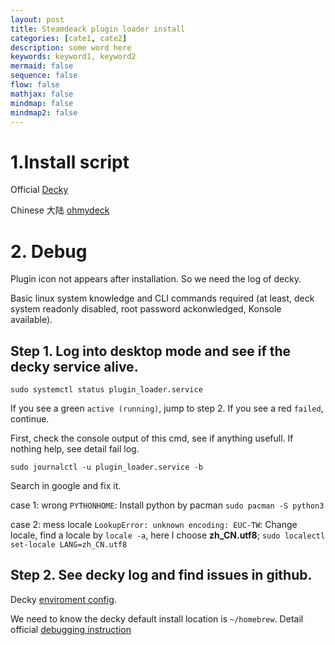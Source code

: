 ```yaml
---
layout: post
title: Steamdeack plugin loader install
categories: [cate1, cate2]
description: some word here
keywords: keyword1, keyword2
mermaid: false
sequence: false
flow: false
mathjax: false
mindmap: false
mindmap2: false
---
```


# 1.Install script

Official [Decky](https://decky.xyz/)

Chinese 大陆 [ohmydeck](https://ohmydeck.net/d/37)

# 2. Debug

Plugin icon not appears after installation. So we need the log of decky. 

Basic linux system knowledge and CLI commands required (at least, deck system readonly disabled, root password ackonwledged, Konsole available).

## **Step 1.** Log into desktop mode and see if the decky service alive. 

```shell
sudo systemctl status plugin_loader.service
```

If you see a green `active (running)`, jump to step 2. If you see a red `failed`, continue.

First, check the console output of this cmd, see if anything usefull. If nothing help, see detail fail log.

```shell
sudo journalctl -u plugin_loader.service -b
``` 

Search in google and fix it. 

case 1: wrong `PYTHONHOME`: Install python by pacman `sudo pacman -S python3`

case 2: mess locale `LookupError: unknown encoding: EUC-TW`: Change locale, find a locale by `locale -a`, here I choose **zh_CN.utf8**; `sudo localectl set-locale LANG=zh_CN.utf8`

## **Step 2.** See decky log and find issues in github.

Decky [enviroment config](https://wiki.deckbrew.xyz/en/plugin-dev/env-vars). 

We need to know the decky default install location is `~/homebrew`. Detail official [debugging instruction](https://wiki.deckbrew.xyz/en/plugin-dev/cef-debugging)